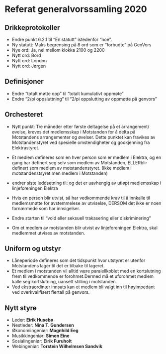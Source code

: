 # Referat generalvorssamling 2020

## Drikkeprotokoller

- Endre punkt 6.2.1 til “En statutt” istedenfor “noe”.  
- Ny statutt: Maks begrensing på 8 ord som er “forbudte” på GenVors
- Nye ord: Ja, nei mellom klokka 2100 og 2200
- Nytt ord: Bord
- Nytt ord: London
- Nytt ord: Jørgen


## Definisjoner
 - Endre “totalt møtte opp” til “totalt kumulativt oppmøte”
 - Endre “2/pi oppsluttning” til “2/pi oppslutting av oppmøtte på genvors”

## Orchesteret

 - Nytt punkt: Tre måneder etter første deltagelse på et arrangement/øvelse, kreves det medlemsskap i Motstanden for å delta på Motstandens arrangementer og øvelser. Dette punktet kan fravikes av Motstandenstyret ved spesielle omstendigheter og godkjenning fra Elektrastyret.

 - Et medlem defineres som en hver person som er medlem i Elektra, og en gang har definert seg selv som medlem av Motstanden, ELLERblir definert som medlem av motstandenstyret. (Ikke medlem i motstandenstsyret men medlem i Motstanden)

 - endrer siste leddsetning til: og det er uavhengig av utløpt medlemsskap i linjeforeningen Elektra

 - Hvis en person blir utvist, så har vedkommende krav til å innkalle til medlemsmøtte for avstemmelese av utviselse, DERSOM det ikke er noen fornærmede som har innsigelser.

 - Endre starten til “vold eller seksuell trakasering eller diskriminering”
 - Om et medlem av motstanden blir utvist av linjeforeningen Elektra, skal medlemmet utvises av motstanden.

## Uniform og utstyr
 - Låneperiode defineres som det tidspunkt hvor utstyret er utenfor Motstandens lager til det er tilbake til lageret.
 - Et medlem i motstanden vil alltid være paralellkoblet med en kortslutning frem til vedkommende er forohmet.Dermed må et uforohmet medlem kalle seg kortslutning, uansett stilling i motstanden.
 - Ved ekstraordinær innsats kan et medlem bli valgt inn til høyimpedant 
ved overkvalifisert flertall på genvors.

## Nytt styre
- Leder: **Eirik Husebø**
- Nestleder: **Nina T. Gundersen**
- Økonomiingeniør: **Magnhild Eeg**
- Musikkingeniør: **Simen Eine**
- Sosialingeniør: **Eirik Furuholt**
- Webingeniør: **Torstein Wilhelmsen Sandvik**